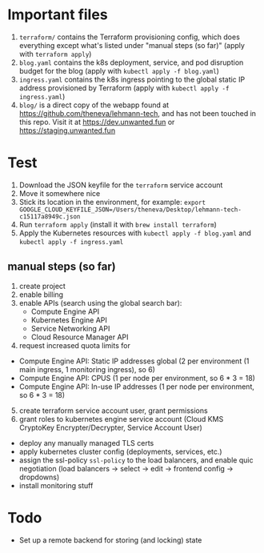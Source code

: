# Important files

1. `terraform/` contains the Terraform provisioning config, which does everything except what's listed under "manual steps (so far)" (apply with `terraform apply`)
2. `blog.yaml` contains the k8s deployment, service, and pod disruption budget for the blog (apply with `kubectl apply -f blog.yaml`)
3. `ingress.yaml` contains the k8s ingress pointing to the global static IP address provisioned by Terraform (apply with `kubectl apply -f ingress.yaml`)
4. `blog/` is a direct copy of the webapp found at https://github.com/theneva/lehmann-tech, and has not been touched in this repo. Visit it at https://dev.unwanted.fun or https://staging.unwanted.fun

# Test

1. Download the JSON keyfile for the `terraform` service account
2. Move it somewhere nice
3. Stick its location in the environment, for example: `export GOOGLE_CLOUD_KEYFILE_JSON=/Users/theneva/Desktop/lehmann-tech-c15117a8949c.json`
4. Run `terraform apply` (install it with `brew install terraform`)
5. Apply the Kubernetes resources with `kubectl apply -f blog.yaml` and `kubectl apply -f ingress.yaml`

## manual steps (so far)

1. create project
2. enable billing
3. enable APIs (search using the global search bar):
    - Compute Engine API
    - Kubernetes Engine API
    - Service Networking API
    - Cloud Resource Manager API
4. request increased quota limits for
  - Compute Engine API: Static IP addresses global (2 per environment (1 main ingress, 1 monitoring ingress), so 6)
  - Compute Engine API: CPUS (1 per node per environment, so 6 * 3 = 18)
  - Compute Engine API: In-use IP addresses (1 per node per environment, so 6 * 3 = 18)
5. create terraform service account user, grant permissions
6. grant roles to kubernetes engine service account (Cloud KMS CryptoKey Encrypter/Decrypter, Service Account User)


- deploy any manually managed TLS certs
- apply kubernetes cluster config (deployments, services, etc.)
- assign the ssl-policy `ssl-policy` to the load balancers, and enable quic negotiation (load balancers -> select -> edit -> frontend config -> dropdowns)
- install monitoring stuff

# Todo

- Set up a remote backend for storing (and locking) state
